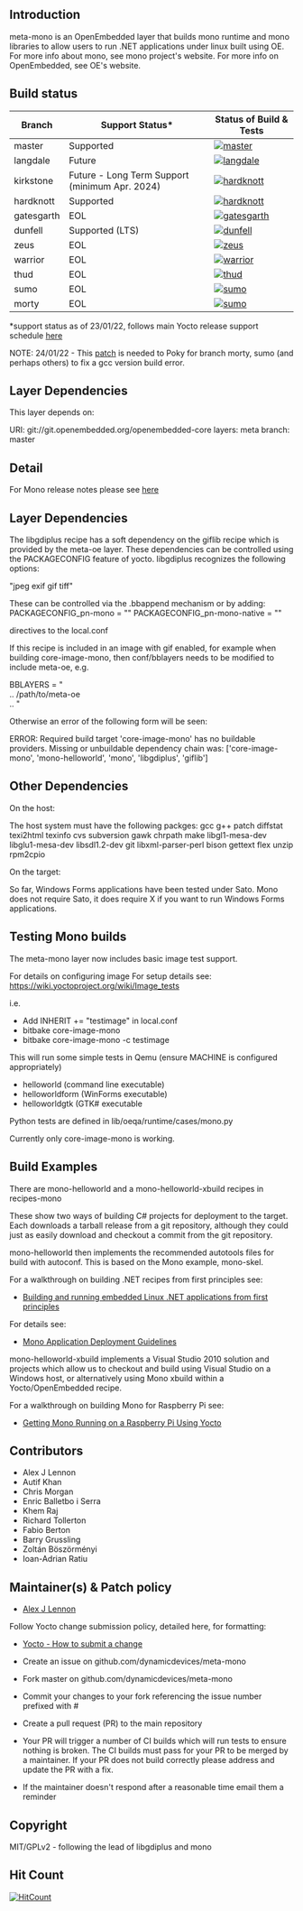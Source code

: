 ## Introduction

meta-mono is an OpenEmbedded layer that builds mono runtime and mono libraries to allow users to run .NET applications under linux built using OE. For more info about mono, see mono project's website. For more info on OpenEmbedded, see OE's website.

## Build status

| Branch | Support Status* | Status of Build & Tests |
| ------ | --------------- | ----------------------- |
| master | Supported | [![master](https://img.shields.io/github/workflow/status/dynamicdevices/meta-mono/meta-mono/master?label=build%20%26%20test)](https://github.com/DynamicDevices/meta-mono/actions/workflows/CI_github.yml) |
| langdale | 	Future  | [![langdale](https://img.shields.io/github/workflow/status/dynamicdevices/meta-mono/meta-mono/langdale?label=build%20%26%20test)](https://github.com/DynamicDevices/meta-mono/actions/workflows/CI_github.yml) |
| kirkstone | 	Future - Long Term Support (minimum Apr. 2024)	 | [![hardknott](https://img.shields.io/github/workflow/status/dynamicdevices/meta-mono/meta-mono/kirkstone?label=build%20%26%20test)](https://github.com/DynamicDevices/meta-mono/actions/workflows/CI_github.yml) |
| hardknott | Supported | [![hardknott](https://img.shields.io/github/workflow/status/dynamicdevices/meta-mono/meta-mono/hardknott?label=build%20%26%20test)](https://github.com/DynamicDevices/meta-mono/actions/workflows/CI_github.yml) |
| gatesgarth | EOL | [![gatesgarth](https://img.shields.io/github/workflow/status/dynamicdevices/meta-mono/meta-mono/gatesgarth?label=build%20%26%20test)](https://github.com/DynamicDevices/meta-mono/actions/workflows/CI_github.yml) |
| dunfell | Supported (LTS) | [![dunfell](https://img.shields.io/github/workflow/status/dynamicdevices/meta-mono/meta-mono/dunfell?label=build%20%26%20test)](https://github.com/DynamicDevices/meta-mono/actions/workflows/CI_github.yml) |
| zeus | EOL | [![zeus](https://img.shields.io/github/workflow/status/dynamicdevices/meta-mono/meta-mono/zeus?label=build%20%26%20test)](https://github.com/DynamicDevices/meta-mono/actions/workflows/CI_github.yml) |
| warrior | EOL | [![warrior](https://img.shields.io/github/workflow/status/dynamicdevices/meta-mono/meta-mono/warrior?label=build%20%26%20test)](https://github.com/DynamicDevices/meta-mono/actions/workflows/CI_github.yml) |
| thud | EOL | [![thud](https://img.shields.io/github/workflow/status/dynamicdevices/meta-mono/meta-mono/thud?label=build%20%26%20test)](https://github.com/DynamicDevices/meta-mono/actions/workflows/CI_github.yml) |
| sumo | EOL | [![sumo](https://img.shields.io/github/workflow/status/dynamicdevices/meta-mono/meta-mono/sumo?label=build%20%26%20test)](https://github.com/DynamicDevices/meta-mono/actions/workflows/CI_github.yml) |
| morty | EOL | [![sumo](https://img.shields.io/github/workflow/status/dynamicdevices/meta-mono/meta-mono/morty?label=build%20%26%20test)](https://github.com/DynamicDevices/meta-mono/actions/workflows/CI_github.yml) |

*support status as of 23/01/22, follows main Yocto release support schedule [here](https://wiki.yoctoproject.org/wiki/Releases)

NOTE: 24/01/22 - This [patch](https://patchwork.openembedded.org/patch/171349/) is needed to Poky for branch morty, sumo (and perhaps others) to fix a gcc version build error.

## Layer Dependencies

This layer depends on:

URI: git://git.openembedded.org/openembedded-core
layers: meta
branch: master

## Detail

For Mono release notes please see [here](https://www.mono-project.com/docs/about-mono/releases)

## Layer Dependencies

The libgdiplus recipe has a soft dependency on the giflib recipe which is provided by the meta-oe layer.
These dependencies can be controlled using the PACKAGECONFIG feature of yocto.  libgdiplus
recognizes the following options:

"jpeg exif gif tiff"

These can be controlled via the .bbappend mechanism or by adding:
PACKAGECONFIG_pn-mono = ""
PACKAGECONFIG_pn-mono-native = ""

directives to the local.conf

If this recipe is included in an image with gif enabled, for example when building core-image-mono, then
conf/bblayers needs to be modified to include meta-oe, e.g.

BBLAYERS = " \
  ..
  /path/to/meta-oe \
  ..
"

Otherwise an error of the following form will be seen:

ERROR: Required build target 'core-image-mono' has no buildable providers. Missing or unbuildable dependency chain was: ['core-image-mono', 'mono-helloworld', 'mono', 'libgdiplus', 'giflib']

## Other Dependencies

On the host:

The host system must have the following packges:
gcc g++ patch diffstat texi2html texinfo cvs subversion gawk
chrpath make libgl1-mesa-dev libglu1-mesa-dev libsdl1.2-dev
git libxml-parser-perl bison gettext flex unzip rpm2cpio

On the target:

So far, Windows Forms applications have been tested under Sato.
Mono does not require Sato, it does require X if you want to run
Windows Forms applications. 

## Testing Mono builds

The meta-mono layer now includes basic image test support.

For details on configuring image For setup details see: https://wiki.yoctoproject.org/wiki/Image_tests

i.e.

- Add INHERIT += "testimage" in local.conf
- bitbake core-image-mono
- bitbake core-image-mono -c testimage

This will run some simple tests in Qemu (ensure MACHINE is configured appropriately)

- helloworld (command line executable)
- helloworldform (WinForms executable)
- helloworldgtk (GTK# executable

Python tests are defined in lib/oeqa/runtime/cases/mono.py

Currently only core-image-mono is working.

## Build Examples

There are mono-helloworld and a mono-helloworld-xbuild recipes in recipes-mono

These show two ways of building C# projects for deployment to the target. Each downloads a tarball release from a git repository, although they could just as easily download and checkout a commit from the git repository.

mono-helloworld then implements the recommended autotools files for build with autoconf. This is based on the Mono example, mono-skel.

For a walkthrough on building .NET recipes from first principles see:

* [Building and running embedded Linux .NET applications from first principles](https://wiki.yoctoproject.org/wiki/Building_and_running_embedded_Linux_.NET_applications_from_first_principles)

For details see: 

* [Mono Application Deployment Guidelines](http://mono-project.com/Guidelines:Application_Deployment)

mono-helloworld-xbuild implements a Visual Studio 2010 solution and projects which allow us to checkout and build using Visual Studio on a Windows host, or alternatively using Mono xbuild within a Yocto/OpenEmbedded recipe.

For a walkthrough on building Mono for Raspberry Pi see:

* [Getting Mono Running on a Raspberry Pi Using Yocto](http://www.codeproject.com/Articles/840489/Getting-Mono-Running-on-a-Raspberry-Pi-Using-Yocto)

## Contributors

* Alex J Lennon
* Autif Khan
* Chris Morgan
* Enric Balletbo i Serra
* Khem Raj
* Richard Tollerton
* Fabio Berton
* Barry Grussling
* Zoltán Böszörményi
* Ioan-Adrian Ratiu

## Maintainer(s) & Patch policy

* [Alex J Lennon](mailto:ajlennon@dynamicdevices.co.uk)

Follow Yocto change submission policy, detailed here, for formatting:

* [Yocto - How to submit a change](http://www.yoctoproject.org/docs/1.4.2/dev-manual/dev-manual.html#how-to-submit-a-change)

* Create an issue on github.com/dynamicdevices/meta-mono
* Fork master on github.com/dynamicdevices/meta-mono
* Commit your changes to your fork referencing the issue number prefixed with #
* Create a pull request (PR) to the main repository
* Your PR will trigger a number of CI builds which will run tests to ensure nothing is broken. The CI builds must pass for your PR to be merged by a maintainer. If your PR does not build correctly please address and update the PR with a fix.
* If the maintainer doesn't respond after a reasonable time email them a reminder

## Copyright

MIT/GPLv2 - following the lead of libgdiplus and mono

## Hit Count

[![HitCount](http://hits.dwyl.com/dynamicdevices/meta-mono.svg)](http://hits.dwyl.com/dynamicdevices/meta-mono)
